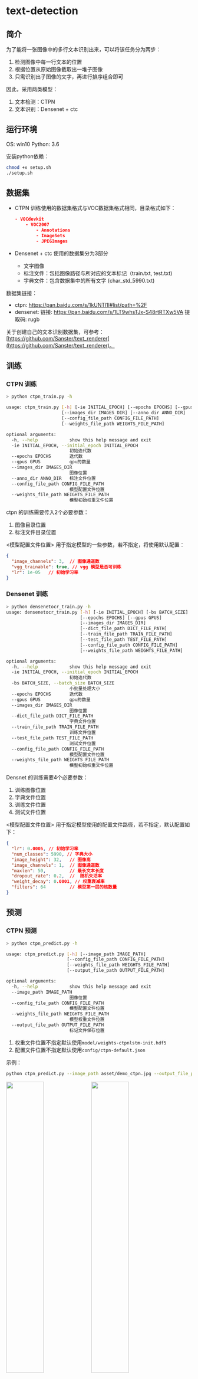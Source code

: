 # text-detection

## 简介

为了能将一张图像中的多行文本识别出来，可以将该任务分为两步：

1. 检测图像中每一行文本的位置
2. 根据位置从原始图像截取出一堆子图像
3. 只需识别出子图像的文字，再进行排序组合即可

因此，采用两类模型：

1. 文本检测：CTPN
2. 文本识别：Densenet + ctc

## 运行环境

OS: win10
Python: 3.6

安装python依赖：

```sh
chmod +x setup.sh
./setup.sh
```

## 数据集

- CTPN 训练使用的数据集格式与VOC数据集格式相同，目录格式如下：

    ```json
    - VOCdevkit
        - VOC2007
            - Annotations
            - ImageSets
            - JPEGImages
    ```

- Densenet + ctc 使用的数据集分为3部分

  - 文字图像
  - 标注文件：包括图像路径与所对应的文本标记（train.txt, test.txt)
  - 字典文件：包含数据集中的所有文字 (char_std_5990.txt)

数据集链接：

- ctpn: https://pan.baidu.com/s/1kUNTl1l#list/path=%2F
- densenet: 链接: https://pan.baidu.com/s/1LT9whsTJx-S48rtRTXw5VA 提取码: rugb

关于创建自己的文本识别数据集，可参考：[https://github.com/Sanster/text_renderer](https://github.com/Sanster/text_renderer)。

## 训练

### CTPN 训练

```sh
> python ctpn_train.py -h

usage: ctpn_train.py [-h] [-ie INITIAL_EPOCH] [--epochs EPOCHS] [--gpus GPUS]
                     [--images_dir IMAGES_DIR] [--anno_dir ANNO_DIR]
                     [--config_file_path CONFIG_FILE_PATH]
                     [--weights_file_path WEIGHTS_FILE_PATH]

optional arguments:
  -h, --help            show this help message and exit
  -ie INITIAL_EPOCH, --initial_epoch INITIAL_EPOCH
                        初始迭代数
  --epochs EPOCHS       迭代数
  --gpus GPUS           gpu的数量
  --images_dir IMAGES_DIR
                        图像位置
  --anno_dir ANNO_DIR   标注文件位置
  --config_file_path CONFIG_FILE_PATH
                        模型配置文件位置
  --weights_file_path WEIGHTS_FILE_PATH
                        模型初始权重文件位置
```

ctpn 的训练需要传入2个必要参数：

1. 图像目录位置
2. 标注文件目录位置

<模型配置文件位置> 用于指定模型的一些参数，若不指定，将使用默认配置：

```json
{
  "image_channels": 3,  // 图像通道数
  "vgg_trainable": true, // vgg 模型是否可训练
  "lr": 1e-05   // 初始学习率
}
```

### Densenet 训练

```sh
> python densenetocr_train.py -h
usage: densenetocr_train.py [-h] [-ie INITIAL_EPOCH] [-bs BATCH_SIZE]
                            [--epochs EPOCHS] [--gpus GPUS]
                            [--images_dir IMAGES_DIR]
                            [--dict_file_path DICT_FILE_PATH]
                            [--train_file_path TRAIN_FILE_PATH]
                            [--test_file_path TEST_FILE_PATH]
                            [--config_file_path CONFIG_FILE_PATH]
                            [--weights_file_path WEIGHTS_FILE_PATH]

optional arguments:
  -h, --help            show this help message and exit
  -ie INITIAL_EPOCH, --initial_epoch INITIAL_EPOCH
                        初始迭代数
  -bs BATCH_SIZE, --batch_size BATCH_SIZE
                        小批量处理大小
  --epochs EPOCHS       迭代数
  --gpus GPUS           gpu的数量
  --images_dir IMAGES_DIR
                        图像位置
  --dict_file_path DICT_FILE_PATH
                        字典文件位置
  --train_file_path TRAIN_FILE_PATH
                        训练文件位置
  --test_file_path TEST_FILE_PATH
                        测试文件位置
  --config_file_path CONFIG_FILE_PATH
                        模型配置文件位置
  --weights_file_path WEIGHTS_FILE_PATH
                        模型初始权重文件位置
```

Densnet 的训练需要4个必要参数：

1. 训练图像位置
2. 字典文件位置
3. 训练文件位置
4. 测试文件位置

<模型配置文件位置> 用于指定模型使用的配置文件路径，若不指定，默认配置如下：

```json
{
  "lr": 0.0005, // 初始学习率
  "num_classes": 5990, // 字典大小
  "image_height": 32,   // 图像高
  "image_channels": 1,  // 图像通道数
  "maxlen": 50,         // 最长文本长度
  "dropout_rate": 0.2,  //  随机失活率
  "weight_decay": 0.0001, // 权重衰减率
  "filters": 64         // 模型第一层的核数量
}
```

## 预测

### CTPN 预测

```sh
> python ctpn_predict.py -h

usage: ctpn_predict.py [-h] [--image_path IMAGE_PATH]
                       [--config_file_path CONFIG_FILE_PATH]
                       [--weights_file_path WEIGHTS_FILE_PATH]
                       [--output_file_path OUTPUT_FILE_PATH]

optional arguments:
  -h, --help            show this help message and exit
  --image_path IMAGE_PATH
                        图像位置
  --config_file_path CONFIG_FILE_PATH
                        模型配置文件位置
  --weights_file_path WEIGHTS_FILE_PATH
                        模型权重文件位置
  --output_file_path OUTPUT_FILE_PATH
                        标记文件保存位置
```

1. 权重文件位置不指定默认使用`model/weights-ctpnlstm-init.hdf5`
2. 配置文件位置不指定默认使用`config/ctpn-default.json`

示例：

```sh
python ctpn_predict.py --image_path asset/demo_ctpn.jpg --output_file_path asset/demo_ctpn_labeled.jpg
```

<img src="asset/demo_ctpn.jpg" width=45%>
<img src="asset/demo_ctpn_labeled.jpg" width=45%>

### Densenet 预测

```sh
> python densenetocr_predict.py -h

usage: densenetocr_predict.py [-h] [--image_path IMAGE_PATH]
                              [--dict_file_path DICT_FILE_PATH]
                              [--config_file_path CONFIG_FILE_PATH]
                              [--weights_file_path WEIGHTS_FILE_PATH]

optional arguments:
  -h, --help            show this help message and exit
  --image_path IMAGE_PATH
                        图像位置
  --dict_file_path DICT_FILE_PATH
                        字典文件位置
  --config_file_path CONFIG_FILE_PATH
                        模型配置文件位置
  --weights_file_path WEIGHTS_FILE_PATH
                        模型权重文件位置
```

1. 权重文件位置不指定默认使用`model/weights-densent-init.hdf5`
2. 配置文件位置不指定默认使用`config/densent-default.json`
3. 字典文件位置不指定默认使用`data/char_std_5990.txt`

示例：

```sh
python densenetocr_predict.py --image_path asset/demo_densenet.jpg
```

<img src="asset/demo_densenet.jpg" width=50%>
<img src="asset/demo_densenet_recognited.png">


## 文本检测与识别

```sh
> python text_detection_app.py -h

usage: text_detection_app.py [-h] [--image_path IMAGE_PATH]
                             [--dict_file_path DICT_FILE_PATH]
                             [--densenet_config_path DENSENET_CONFIG_PATH]
                             [--ctpn_config_path CTPN_CONFIG_PATH]
                             [--ctpn_weight_path CTPN_WEIGHT_PATH]
                             [--densenet_weight_path DENSENET_WEIGHT_PATH]
                             [--adjust ADJUST]

optional arguments:
  -h, --help            show this help message and exit
  --image_path IMAGE_PATH
                        图像位置
  --dict_file_path DICT_FILE_PATH
                        字典文件位置
  --densenet_config_path DENSENET_CONFIG_PATH
                        densenet模型配置文件位置
  --ctpn_config_path CTPN_CONFIG_PATH
                        ctpn模型配置文件位置
  --ctpn_weight_path CTPN_WEIGHT_PATH
                        ctpn模型权重文件位置
  --densenet_weight_path DENSENET_WEIGHT_PATH
                        densenet模型权重文件位置
  --adjust ADJUST       是否对倾斜的文本进行旋转

```

1. ctpn模型权重文件位置不指定默认使用`model/weights-ctpnlstm-init.hdf5`
2. ctpn模型配置文件位置不指定默认使用`config/ctpn-default.json`
3. densenet模型权重文件位置不指定默认使用`model/weights-densent-init.hdf5`
4. densenet模型配置文件位置不指定默认使用`config/densent-default.json`
5. 字典文件位置不指定默认使用`data/char_std_5990.txt`

示例：

```sh
python text_detection_app.py  --image_path asset/demo_ctpn.jpg
```
<img src="asset/demo_ctpn.jpg" width=45%>
<img src="asset/text_detect_recognited.png" width=45%>

## 其它

### 训练好的权重文件

链接: https://pan.baidu.com/s/1HaeLO-fV_WCtTZl4DQvrzw 提取码: ihdx

### 参考

1. https://github.com/YCG09/chinese_ocr
2. https://github.com/xiaomaxiao/keras_ocr